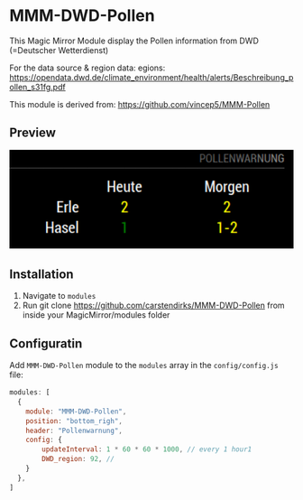 # MMM-DWD-Pollen
This Magic Mirror Module display the Pollen information from DWD (=Deutscher Wetterdienst)

For the data source & region data: egions: https://opendata.dwd.de/climate_environment/health/alerts/Beschreibung_pollen_s31fg.pdf

This module is derived from: https://github.com/vincep5/MMM-Pollen

## Preview
![screenshot](screenshot.png)

## Installation
1. Navigate to `modules`
2. Run git clone https://github.com/carstendirks/MMM-DWD-Pollen from inside your MagicMirror/modules folder

## Configuratin
Add `MMM-DWD-Pollen` module to the `modules` array in the `config/config.js` file:

````javascript
modules: [
  {
    module: "MMM-DWD-Pollen",
    position: "bottom_righ",
    header: "Pollenwarnung",
    config: {
        updateInterval: 1 * 60 * 60 * 1000, // every 1 hour1
        DWD_region: 92, //
    }
  },
]
